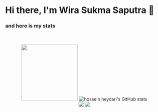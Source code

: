 # Hi there, I'm Wira Sukma Saputra   👋

### and here is my stats
<p align="center"><br /><br />
   <img height="180em" src="https://github-readme-stats-eight-theta.vercel.app/api/top-langs/?username=wira07&layout=compact&langs_count=8&theme=algolia"/>
  <img src="https://github-readme-stats.vercel.app/api?username=Wira07&show_icons=true&include_all_commits=true&theme=monokai" alt="hossein heydari's GitHub stats" /><br />
  <img src="https://github-readme-streak-stats.herokuapp.com/?user=Wira07&theme=monokai"/>
  <img src="https://github-readme-stats.vercel.app/api/top-langs/?username=Wira07&layout=compact&theme=monokai&langs_count=12"/><br />
</p>

<!--
**Wira07/Form_Input_Anggota** is a ✨ _special_ ✨ repository because its `README.md` (this file) appears on your GitHub profile.

Here are some ideas to get you started:

- 🔭 I’m currently working on ...
- 🌱 I’m currently learning ...
- 👯 I’m looking to collaborate on ...
- 🤔 I’m looking for help with ...
- 💬 Ask me about ...
- 📫 How to reach me: ...
- 😄 Pronouns: ...
- ⚡ Fun fact: ...
-->




<!-- <h1 align="center">Hi 👋, I'm Wira Sukma Saputra</h1>
<h3 align="center">introduce I am a student who is studying Informatics Engineering at the S1 level at one of the campuses in my area</h3>

<h3 align="left">Connect with me:</h3>
<p align="left">
<a href="https://fb.com/wira sukma saputra" target="blank"><img align="center" src="https://raw.githubusercontent.com/rahuldkjain/github-profile-readme-generator/master/src/images/icons/Social/facebook.svg" alt="wira sukma saputra" height="30" width="40" /></a>
<a href="https://instagram.com/wira_sukma_saputra" target="blank"><img align="center" src="https://raw.githubusercontent.com/rahuldkjain/github-profile-readme-generator/master/src/images/icons/Social/instagram.svg" alt="wira_sukma_saputra" height="30" width="40" /></a>
<a href="https://www.youtube.com/c/wira sukma saputra" target="blank"><img align="center" src="https://raw.githubusercontent.com/rahuldkjain/github-profile-readme-generator/master/src/images/icons/Social/youtube.svg" alt="wira sukma saputra" height="30" width="40" /></a>
<a href="https://discord.gg/wira sukma saputra" target="blank"><img align="center" src="https://raw.githubusercontent.com/rahuldkjain/github-profile-readme-generator/master/src/images/icons/Social/discord.svg" alt="wira sukma saputra" height="30" width="40" /></a>
</p>

<h3 align="left">Languages and Tools:</h3>
<p align="left"> <a href="https://www.w3schools.com/cpp/" target="_blank" rel="noreferrer"> <img src="https://raw.githubusercontent.com/devicons/devicon/master/icons/cplusplus/cplusplus-original.svg" alt="cplusplus" width="40" height="40"/> </a> <a href="https://www.w3schools.com/cs/" target="_blank" rel="noreferrer"> <img src="https://raw.githubusercontent.com/devicons/devicon/master/icons/csharp/csharp-original.svg" alt="csharp" width="40" height="40"/> </a> <a href="https://www.w3schools.com/css/" target="_blank" rel="noreferrer"> <img src="https://raw.githubusercontent.com/devicons/devicon/master/icons/css3/css3-original-wordmark.svg" alt="css3" width="40" height="40"/> </a> <a href="https://www.w3.org/html/" target="_blank" rel="noreferrer"> <img src="https://raw.githubusercontent.com/devicons/devicon/master/icons/html5/html5-original-wordmark.svg" alt="html5" width="40" height="40"/> </a> <a href="https://www.java.com" target="_blank" rel="noreferrer"> <img src="https://raw.githubusercontent.com/devicons/devicon/master/icons/java/java-original.svg" alt="java" width="40" height="40"/> </a> </p>
 -->
